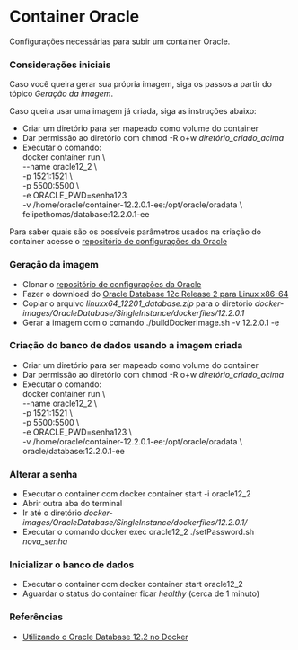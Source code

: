 # Container Oracle
Configurações necessárias para subir um container Oracle.

### Considerações iniciais
Caso você queira gerar sua própria imagem, siga os passos a partir do tópico *Geração da imagem*.
  
Caso queira usar uma imagem já criada, siga as instruções abaixo:
- Criar um diretório para ser mapeado como volume do container  
- Dar permissão ao diretório com chmod -R o+w *diretório_criado_acima*  
- Executar o comando:  
docker container run \  
--name oracle12_2 \      
-p 1521:1521 \  
-p 5500:5500 \  
-e ORACLE_PWD=senha123 \
-v /home/oracle/container-12.2.0.1-ee:/opt/oracle/oradata \  
felipethomas/database:12.2.0.1-ee  
  
Para saber quais são os possíveis parâmetros usados na criação do container acesse o [repositório de configurações da Oracle](https://github.com/oracle/docker-images/blob/master/OracleDatabase/SingleInstance/README.md#running-oracle-database-in-a-docker-container)  
  
### Geração da imagem
- Clonar o [repositório de configurações da Oracle](https://github.com/oracle/docker-images)  
- Fazer o download do [Oracle Database 12c Release 2 para Linux x86-64](http://www.oracle.com/technetwork/database/enterprise-edition/downloads/index.html)  
- Copiar o arquivo *linuxx64_12201_database.zip* para o diretório *docker-images/OracleDatabase/SingleInstance/dockerfiles/12.2.0.1*  
- Gerar a imagem com o comando ./buildDockerImage.sh -v 12.2.0.1 -e  
  
### Criação do banco de dados usando a imagem criada
- Criar um diretório para ser mapeado como volume do container  
- Dar permissão ao diretório com chmod -R o+w *diretório_criado_acima*  
- Executar o comando:  
docker container run \  
--name oracle12_2 \      
-p 1521:1521 \  
-p 5500:5500 \  
-e ORACLE_PWD=senha123 \  
-v /home/oracle/container-12.2.0.1-ee:/opt/oracle/oradata \  
oracle/database:12.2.0.1-ee  
  
### Alterar a senha
- Executar o container com docker container start -i oracle12_2  
- Abrir outra aba do terminal  
- Ir até o diretório *docker-images/OracleDatabase/SingleInstance/dockerfiles/12.2.0.1/*  
- Executar o comando docker exec oracle12_2 ./setPassword.sh *nova_senha*  
  
### Inicializar o banco de dados
- Executar o container com docker container start oracle12_2  
- Aguardar o status do container ficar *healthy* (cerca de 1 minuto)  

### Referências
 - [Utilizando o Oracle Database 12.2 no Docker](https://www.oracle.com/technetwork/pt/articles/database-performance/oracle-db12-2-no-docker-4427706-ptb.html)
